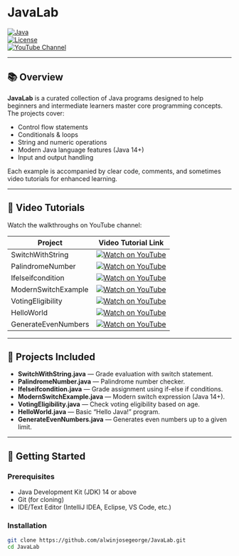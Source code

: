# JavaLab

[![Java](https://img.shields.io/badge/Language-Java-blue?logo=java&style=flat-square)](https://www.java.com/)  
[![License](https://img.shields.io/badge/License-MIT-green?style=flat-square)](LICENSE)  
[![YouTube Channel](https://img.shields.io/badge/YouTube-AlwinJoseGeorge-red?style=flat-square&logo=youtube)](https://www.youtube.com/channel/YourChannelID)

---

## 📚 Overview

**JavaLab** is a curated collection of Java programs designed to help beginners and intermediate learners master core programming concepts. The projects cover:

- Control flow statements
- Conditionals & loops
- String and numeric operations
- Modern Java language features (Java 14+)
- Input and output handling

Each example is accompanied by clear code, comments, and sometimes video tutorials for enhanced learning.

---

## 🎥 Video Tutorials

Watch the walkthroughs on YouTube channel:

| Project               | Video Tutorial Link                                                                                              |
|-----------------------|-----------------------------------------------------------------------------------------------------------------|
| SwitchWithString      | [![Watch on YouTube](https://img.shields.io/badge/Watch-SwitchWithString-red?logo=youtube&style=flat-square)](https://www.youtube.com/watch?v=NXzrL-Cgv4A)          |
| PalindromeNumber      | [![Watch on YouTube](https://img.shields.io/badge/Watch-PalindromeNumber-red?logo=youtube&style=flat-square)](https://www.youtube.com/watch?v=3qSru-sOC7g)            |
| Ifelseifcondition     | [![Watch on YouTube](https://img.shields.io/badge/Watch-IfElseCondition-red?logo=youtube&style=flat-square)](https://www.youtube.com/watch?v=C0YRYVn_BeI)              |
| ModernSwitchExample   | [![Watch on YouTube](https://img.shields.io/badge/Watch-ModernSwitch-red?logo=youtube&style=flat-square)](https://www.youtube.com/results?search_query=modern+switch+case+java) |
| VotingEligibility     | [![Watch on YouTube](https://img.shields.io/badge/Watch-VotingEligibility-red?logo=youtube&style=flat-square)](https://www.youtube.com/watch?v=Ujt1T1AF_OI)            |
| HelloWorld            | [![Watch on YouTube](https://img.shields.io/badge/Watch-HelloWorld-red?logo=youtube&style=flat-square)](https://www.youtube.com/watch?v=a7QLo0dRz4o)                  |
| GenerateEvenNumbers   | [![Watch on YouTube](https://img.shields.io/badge/Watch-GenerateEvenNumbers-red?logo=youtube&style=flat-square)](https://www.youtube.com/watch?v=iUIgLSjZ83o)          |

---

## 📂 Projects Included

- **SwitchWithString.java** — Grade evaluation with switch statement.
- **PalindromeNumber.java** — Palindrome number checker.
- **Ifelseifcondition.java** — Grade assignment using if-else if conditions.
- **ModernSwitchExample.java** — Modern switch expression (Java 14+).
- **VotingEligibility.java** — Check voting eligibility based on age.
- **HelloWorld.java** — Basic “Hello Java!” program.
- **GenerateEvenNumbers.java** — Generates even numbers up to a given limit.

---

## 🚀 Getting Started

### Prerequisites

- Java Development Kit (JDK) 14 or above
- Git (for cloning)
- IDE/Text Editor (IntelliJ IDEA, Eclipse, VS Code, etc.)

### Installation

```bash
git clone https://github.com/alwinjosegeorge/JavaLab.git
cd JavaLab
